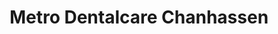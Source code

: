 ---
title: "Metro Dentalcare Chanhassen"
url: /chanhassen/metro-dentalcare-chanhassen/
shop: Kosmetik
---